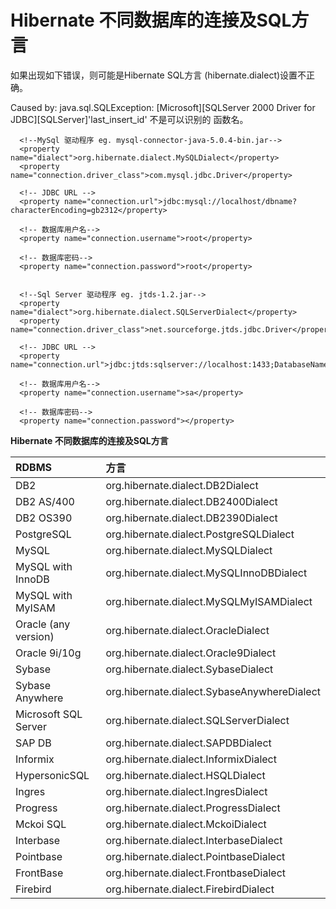 # Hibernate 不同数据库的连接及SQL方言

如果出现如下错误，则可能是Hibernate SQL方言 \(hibernate.dialect\)设置不正确。

Caused by: java.sql.SQLException: \[Microsoft\]\[SQLServer 2000 Driver for JDBC\]\[SQLServer\]'last\_insert\_id' 不是可以识别的 函数名。



```
  <!--MySql 驱动程序 eg. mysql-connector-java-5.0.4-bin.jar-->  
  <property name="dialect">org.hibernate.dialect.MySQLDialect</property> 
  <property name="connection.driver_class">com.mysql.jdbc.Driver</property>

  <!-- JDBC URL -->
  <property name="connection.url">jdbc:mysql://localhost/dbname?characterEncoding=gb2312</property>

  <!-- 数据库用户名-->
  <property name="connection.username">root</property>

  <!-- 数据库密码-->
  <property name="connection.password">root</property>
  
  
  <!--Sql Server 驱动程序 eg. jtds-1.2.jar-->
  <property name="dialect">org.hibernate.dialect.SQLServerDialect</property>
  <property name="connection.driver_class">net.sourceforge.jtds.jdbc.Driver</property>

  <!-- JDBC URL -->
  <property name="connection.url">jdbc:jtds:sqlserver://localhost:1433;DatabaseName=dbname</property>

  <!-- 数据库用户名-->
  <property name="connection.username">sa</property>

  <!-- 数据库密码-->
  <property name="connection.password"></property>
```

**Hibernate 不同数据库的连接及SQL方言**  


| RDBMS | 方言 |
| :--- | :--- |
| DB2 | org.hibernate.dialect.DB2Dialect |
| DB2 AS/400 | org.hibernate.dialect.DB2400Dialect |
| DB2 OS390 | org.hibernate.dialect.DB2390Dialect |
| PostgreSQL | org.hibernate.dialect.PostgreSQLDialect |
| MySQL | org.hibernate.dialect.MySQLDialect |
| MySQL with InnoDB | org.hibernate.dialect.MySQLInnoDBDialect |
| MySQL with MyISAM | org.hibernate.dialect.MySQLMyISAMDialect |
| Oracle \(any version\) | org.hibernate.dialect.OracleDialect |
| Oracle 9i/10g | org.hibernate.dialect.Oracle9Dialect |
| Sybase | org.hibernate.dialect.SybaseDialect |
| Sybase Anywhere | org.hibernate.dialect.SybaseAnywhereDialect |
| Microsoft SQL Server | org.hibernate.dialect.SQLServerDialect |
| SAP DB | org.hibernate.dialect.SAPDBDialect |
| Informix | org.hibernate.dialect.InformixDialect |
| HypersonicSQL | org.hibernate.dialect.HSQLDialect |
| Ingres | org.hibernate.dialect.IngresDialect |
| Progress | org.hibernate.dialect.ProgressDialect |
| Mckoi SQL | org.hibernate.dialect.MckoiDialect |
| Interbase | org.hibernate.dialect.InterbaseDialect |
| Pointbase | org.hibernate.dialect.PointbaseDialect |
| FrontBase | org.hibernate.dialect.FrontbaseDialect |
| Firebird | org.hibernate.dialect.FirebirdDialect |



